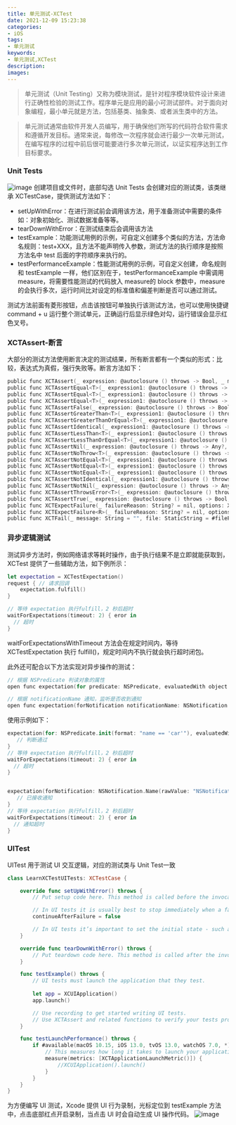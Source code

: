 ```yaml
---
title: 单元测试-XCTest
date: 2021-12-09 15:23:38
categories:
- iOS
tags:
- 单元测试
keywords:
- 单元测试,XCTest
description:
images:
---
```

> 单元测试（Unit Testing）又称为模块测试，是针对程序模块软件设计来进行正确性检验的测试工作。程序单元是应用的最小可测试部件。对于面向对象编程，最小单元就是方法，包括基类、抽象类、或者派生类中的方法。

> 单元测试通常由软件开发人员编写，用于确保他们所写的代码符合软件需求和遵循开发目标。通常来说，每修改一次程序就会进行最少一次单元测试，在编写程序的过程中前后很可能要进行多次单元测试，以证实程序达到工作目标要求。
<!-- more -->
### Unit Tests
![image](https://meanmouse.github.io/pic/postImage/单元测试-XCTest/psb-01.png)
创建项目或文件时，底部勾选 Unit Tests 会创建对应的测试类，该类继承 XCTestCase，提供测试方法如下：
- setUpWithError：在进行测试前会调用该方法，用于准备测试中需要的条件如：对象初始化、测试数据准备等等。
- tearDownWithError：在测试结束后会调用该方法
- testExample：功能测试用例的示例，可自定义创建多个类似的方法，方法命名规则：test+XXX，且方法不能声明传入参数，测试方法的执行顺序是按照方法名中 test 后面的字符顺序来执行的。
- testPerformanceExample：性能测试用例的示例，可自定义创建，命名规则和 testExample 一样，他们区别在于，testPerformanceExample 中需调用 measure，将需要性能测试的代码放入 measure的 block 参数中，measure的会执行多次，运行时间比对设定的标准值和偏差判断是否可以通过测试。

测试方法前面有菱形按钮，点击该按钮可单独执行该测试方法，也可以使用快捷键 command + u 运行整个测试单元，正确运行后显示绿色对勾，运行错误会显示红色叉号。

### XCTAssert-断言
大部分的测试方法使用断言决定的测试结果，所有断言都有一个类似的形式：比较，表达式为真假，强行失败等。断言方法如下：
```Objective-C
public func XCTAssert(_ expression: @autoclosure () throws -> Bool, _ message: @autoclosure () -> String = "", file: StaticString = #filePath, line: UInt = #line)
public func XCTAssertEqual<T>(_ expression1: @autoclosure () throws -> T, _ expression2: @autoclosure () throws -> T, _ message: @autoclosure () -> String = "", file: StaticString = #filePath, line: UInt = #line) where T : Equatable
public func XCTAssertEqual<T>(_ expression1: @autoclosure () throws -> T, _ expression2: @autoclosure () throws -> T, accuracy: T, _ message: @autoclosure () -> String = "", file: StaticString = #filePath, line: UInt = #line) where T : FloatingPoint
public func XCTAssertEqual<T>(_ expression1: @autoclosure () throws -> T, _ expression2: @autoclosure () throws -> T, accuracy: T, _ message: @autoclosure () -> String = "", file: StaticString = #filePath, line: UInt = #line) where T : Numeric
public func XCTAssertFalse(_ expression: @autoclosure () throws -> Bool, _ message: @autoclosure () -> String = "", file: StaticString = #filePath, line: UInt = #line)
public func XCTAssertGreaterThan<T>(_ expression1: @autoclosure () throws -> T, _ expression2: @autoclosure () throws -> T, _ message: @autoclosure () -> String = "", file: StaticString = #filePath, line: UInt = #line) where T : Comparable
public func XCTAssertGreaterThanOrEqual<T>(_ expression1: @autoclosure () throws -> T, _ expression2: @autoclosure () throws -> T, _ message: @autoclosure () -> String = "", file: StaticString = #filePath, line: UInt = #line) where T : Comparable
public func XCTAssertIdentical(_ expression1: @autoclosure () throws -> AnyObject?, _ expression2: @autoclosure () throws -> AnyObject?, _ message: @autoclosure () -> String = "", file: StaticString = #filePath, line: UInt = #line)
public func XCTAssertLessThan<T>(_ expression1: @autoclosure () throws -> T, _ expression2: @autoclosure () throws -> T, _ message: @autoclosure () -> String = "", file: StaticString = #filePath, line: UInt = #line) where T : Comparable
public func XCTAssertLessThanOrEqual<T>(_ expression1: @autoclosure () throws -> T, _ expression2: @autoclosure () throws -> T, _ message: @autoclosure () -> String = "", file: StaticString = #filePath, line: UInt = #line) where T : Comparable
public func XCTAssertNil(_ expression: @autoclosure () throws -> Any?, _ message: @autoclosure () -> String = "", file: StaticString = #filePath, line: UInt = #line)
public func XCTAssertNoThrow<T>(_ expression: @autoclosure () throws -> T, _ message: @autoclosure () -> String = "", file: StaticString = #filePath, line: UInt = #line)
public func XCTAssertNotEqual<T>(_ expression1: @autoclosure () throws -> T, _ expression2: @autoclosure () throws -> T, _ message: @autoclosure () -> String = "", file: StaticString = #filePath, line: UInt = #line) where T : Equatable
public func XCTAssertNotEqual<T>(_ expression1: @autoclosure () throws -> T, _ expression2: @autoclosure () throws -> T, accuracy: T, _ message: @autoclosure () -> String = "", file: StaticString = #filePath, line: UInt = #line) where T : FloatingPoint
public func XCTAssertNotEqual<T>(_ expression1: @autoclosure () throws -> T, _ expression2: @autoclosure () throws -> T, accuracy: T, _ message: @autoclosure () -> String = "", file: StaticString = #filePath, line: UInt = #line) where T : Numeric
public func XCTAssertNotIdentical(_ expression1: @autoclosure () throws -> AnyObject?, _ expression2: @autoclosure () throws -> AnyObject?, _ message: @autoclosure () -> String = "", file: StaticString = #filePath, line: UInt = #line)
public func XCTAssertNotNil(_ expression: @autoclosure () throws -> Any?, _ message: @autoclosure () -> String = "", file: StaticString = #filePath, line: UInt = #line)
public func XCTAssertThrowsError<T>(_ expression: @autoclosure () throws -> T, _ message: @autoclosure () -> String = "", file: StaticString = #filePath, line: UInt = #line, _ errorHandler: (_ error: Error) -> Void = { _ in })
public func XCTAssertTrue(_ expression: @autoclosure () throws -> Bool, _ message: @autoclosure () -> String = "", file: StaticString = #filePath, line: UInt = #line)
public func XCTExpectFailure(_ failureReason: String? = nil, options: XCTExpectedFailure.Options = .init())
public func XCTExpectFailure<R>(_ failureReason: String? = nil, options: XCTExpectedFailure.Options = .init(), failingBlock: () throws -> R) rethrows -> R
public func XCTFail(_ message: String = "", file: StaticString = #filePath, line: UInt = #line)
```
### 异步逻辑测试

测试异步方法时，例如网络请求等耗时操作，由于执行结果不是立即就能获取到，XCTest 提供了一些辅助方法，如下例所示：
```swift
let expectation = XCTestExpectation()
request { // 请求回调
    expectation.fulfill()
}

// 等待 expectation 执行fulfill，2 秒后超时
waitForExpectations(timeout: 2) { eror in
  // 超时
}
```
waitForExpectationsWithTimeout 方法会在规定时间内，等待 XCTestExpectation 执行 fulfill()，规定时间内不执行就会执行超时闭包。

此外还可配合以下方法实现对异步操作的测试：
```Objective-C
// 根据 NSPredicate 判读对象的属性
open func expectation(for predicate: NSPredicate, evaluatedWith object: Any?, handler: XCTNSPredicateExpectation.Handler? = nil) -> XCTestExpectation

// 根据 notificationName 通知，监听是否收到通知
open func expectation(forNotification notificationName: NSNotification.Name, object objectToObserve: Any?, notificationCenter: NotificationCenter, handler: XCTNSNotificationExpectation.Handler? = nil) -> XCTestExpectation
```
使用示例如下：
```swift
expectation(for: NSPredicate.init(format: "name == 'car'"), evaluatedWith: car) {
   // 判断通过
}
// 等待 expectation 执行fulfill，2 秒后超时
waitForExpectations(timeout: 2) { eror in
  // 超时
}


expectation(forNotification: NSNotification.Name(rawValue: "NSNotification"), object: nil) { notification in
   // 已接收通知      
}
// 等待 expectation 执行fulfill，2 秒后超时
waitForExpectations(timeout: 2) { eror in
  // 通知超时
}
```


### UITest
UITest 用于测试 UI 交互逻辑，对应的测试类与 Unit Test一致
```swift
class LearnXCTestUITests: XCTestCase {

    override func setUpWithError() throws {
        // Put setup code here. This method is called before the invocation of each test method in the class.

        // In UI tests it is usually best to stop immediately when a failure occurs.
        continueAfterFailure = false

        // In UI tests it’s important to set the initial state - such as interface orientation - required for your tests before they run. The setUp method is a good place to do this.
    }

    override func tearDownWithError() throws {
        // Put teardown code here. This method is called after the invocation of each test method in the class.
    }

    func testExample() throws {
        // UI tests must launch the application that they test.
        
        let app = XCUIApplication()
        app.launch()

        // Use recording to get started writing UI tests.
        // Use XCTAssert and related functions to verify your tests produce the correct results.
    }

    func testLaunchPerformance() throws {
        if #available(macOS 10.15, iOS 13.0, tvOS 13.0, watchOS 7.0, *) {
            // This measures how long it takes to launch your application.
            measure(metrics: [XCTApplicationLaunchMetric()]) {
                //XCUIApplication().launch()
            }
        }
    }
}
```
为方便编写 UI 测试，Xcode 提供 UI 行为录制，光标定位到 testExample 方法中，点击底部红点开启录制，当点击 UI 时会自动生成 UI 操作代码。
![image](https://meanmouse.github.io/pic/postImage/单元测试-XCTest/psb-02.png)
